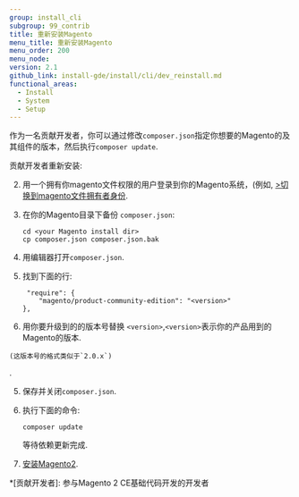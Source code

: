 ```yaml
---
group: install_cli
subgroup: 99_contrib
title: 重新安装Magento
menu_title: 重新安装Magento
menu_order: 200
menu_node:
version: 2.1
github_link: install-gde/install/cli/dev_reinstall.md
functional_areas:
  - Install
  - System
  - Setup
---
```


作为一名贡献开发者，你可以通过修改`composer.json`指定你想要的Magento的及其组件的版本，然后执行`composer update`. 

贡献开发者重新安装:

2.	用一个拥有你magento文件权限的用户登录到你的Magento系统，(例如, <a href="{{ page.baseurl }}/install-gde/prereq/file-sys-perms-over.html">>切换到magento文件拥有者身份</a>.
3.	在你的Magento目录下备份 `composer.json`:

		cd <your Magento install dir>
		cp composer.json composer.json.bak

4.	用编辑器打开`composer.json`.
5.	找到下面的行:

		 "require": {
        	"magento/product-community-edition": "<version>"
    	},

5.	 用你要升级到的的版本号替换 `<version>`,`<version>`表示你的产品用到的Magento的版本. 
	
	(这版本号的格式类似于`2.0.x`)
<!-- is the `magento/product-community-edition` version from -->.
5.	保存并关闭`composer.json`.
6.	执行下面的命令:

		composer update

	等待依赖更新完成.

4.	<a href="{{ page.baseurl }}/install-gde/install/cli/install-cli.html">安装Magento2</a>.

*[贡献开发者]: 参与Magento 2 CE基础代码开发的开发者

